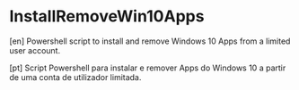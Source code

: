 # InstallRemoveWin10Apps

[en] Powershell script to install and remove Windows 10 Apps from a limited user account. 

[pt] Script Powershell para instalar e remover Apps do Windows 10 a partir de uma conta de utilizador limitada.
